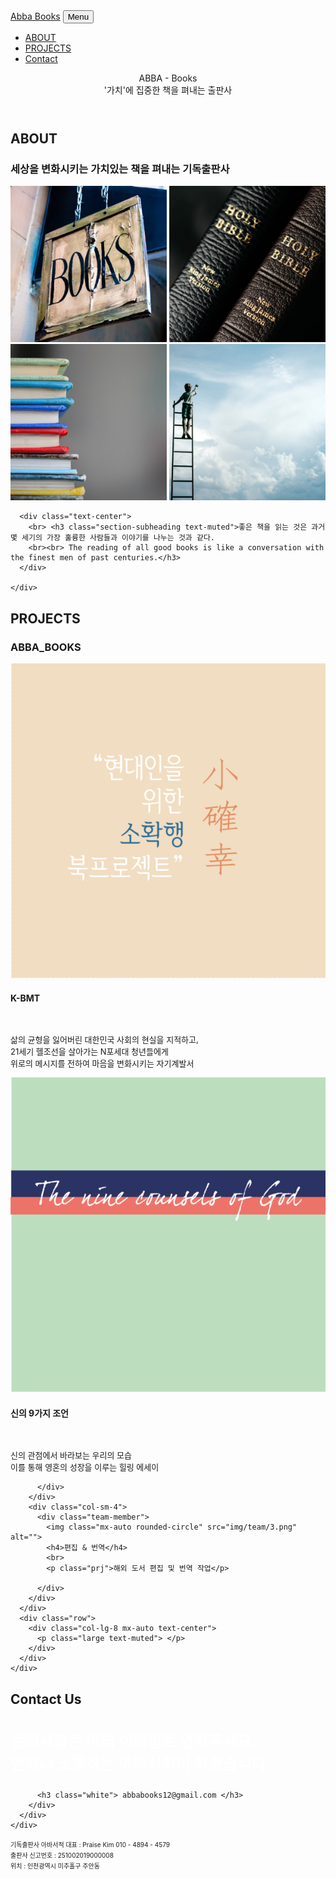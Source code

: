 <!DOCTYPE html>
<html lang="en">

<head>

  <meta charset="utf-8">
  <meta name="viewport" content="width=device-width, initial-scale=1, shrink-to-fit=no">
  <meta name="description" content="">
  <meta name="author" content="">

  <style type="text/css">
	.white{  font-size: 25px; color: white;	}
	.foot{  font-size: 10px; color: ;	}
	.prj{  font-size: 13px; color: ;	}
	.about-img { margin-left: auto; margin-right: auto; display: block; }
	</style>

  <title>도서출판 아바서적</title>

  <!-- Bootstrap core CSS -->
  <link href="vendor/bootstrap/css/bootstrap.min.css" rel="stylesheet">

  <!-- Custom fonts for this template -->
  <link href="vendor/fontawesome-free/css/all.min.css" rel="stylesheet" type="text/css">
  <link href="https://fonts.googleapis.com/css?family=Montserrat:400,700" rel="stylesheet" type="text/css">
  <link href='https://fonts.googleapis.com/css?family=Kaushan+Script' rel='stylesheet' type='text/css'>
  <link href='https://fonts.googleapis.com/css?family=Droid+Serif:400,700,400italic,700italic' rel='stylesheet' type='text/css'>
  <link href='https://fonts.googleapis.com/css?family=Roboto+Slab:400,100,300,700' rel='stylesheet' type='text/css'>

  <!-- Custom styles for this template -->
  <link href="css/agency.min.css" rel="stylesheet">

</head>

<body id="page-top">

  <!-- Navigation -->
  <nav class="navbar navbar-expand-lg navbar-dark fixed-top" id="mainNav">
    <div class="container">
      <a class="navbar-brand js-scroll-trigger" href="#page-top">Abba Books</a>
      <button class="navbar-toggler navbar-toggler-right" type="button" data-toggle="collapse" data-target="#navbarResponsive" aria-controls="navbarResponsive" aria-expanded="false" aria-label="Toggle navigation">
        Menu
        <i class="fas fa-bars"></i>
      </button>
      <div class="collapse navbar-collapse" id="navbarResponsive">
        <ul class="navbar-nav text-uppercase ml-auto">
         <!-- <li class="nav-item">
            <a class="nav-link js-scroll-trigger" href="#services">Services</a>
          </li> -->
          <li class="nav-item">
            <a class="nav-link js-scroll-trigger" href="#portfolio">ABOUT</a>
          </li>
          <li class="nav-item">
            <a class="nav-link js-scroll-trigger" href="#team">PROJECTS</a>
          </li>
          <li class="nav-item">
            <a class="nav-link js-scroll-trigger" href="#contact">Contact</a>
          </li>
        </ul>
      </div>
    </div>
  </nav>

  <!-- Header -->
  <header class="masthead">
    <div class="container">
      <div class="intro-text">
        <div class="intro-lead-in">ABBA - Books</div>
        <!-- <div> <h3 class="section-subheading text-muted">출판 / 편집 / 번역 / 제작 </h3> </div> -->
		<div class="intro-lead-in">'가치'에 집중한 책을 펴내는 출판사</div>
        <!-- <div class="intro-heading text-uppercase">It's Nice To Meet You</div> -->
        <!-- <a class="btn btn-primary btn-xl text-uppercase js-scroll-trigger" href="#services">Tell Me More</a> -->
      </div>
    </div>
  </header>


  <!-- Services -->
  <!-- <section class="page-section" id="services">
    <div class="container">
      <div class="row">
        <div class="col-lg-12 text-center">
          <h2 class="section-heading text-uppercase">Services</h2>
          <h3 class="section-subheading text-muted">Lorem ipsum dolor sit amet consectetur.</h3>
        </div>
      </div>
      <div class="row text-center">
        <div class="col-md-4">
          <span class="fa-stack fa-4x">
            <i class="fas fa-circle fa-stack-2x text-primary"></i>
            <i class="fas fa-shopping-cart fa-stack-1x fa-inverse"></i>
          </span>
          <h4 class="service-heading">E-Commerce</h4>
          <p class="text-muted">Lorem ipsum dolor sit amet, consectetur adipisicing elit. Minima maxime quam architecto quo inventore harum ex magni, dicta impedit.</p>
        </div>
        <div class="col-md-4">
          <span class="fa-stack fa-4x">
            <i class="fas fa-circle fa-stack-2x text-primary"></i>
            <i class="fas fa-laptop fa-stack-1x fa-inverse"></i>
          </span>
          <h4 class="service-heading">Responsive Design</h4>
          <p class="text-muted">Lorem ipsum dolor sit amet, consectetur adipisicing elit. Minima maxime quam architecto quo inventore harum ex magni, dicta impedit.</p>
        </div>
        <div class="col-md-4">
          <span class="fa-stack fa-4x">
            <i class="fas fa-circle fa-stack-2x text-primary"></i>
            <i class="fas fa-lock fa-stack-1x fa-inverse"></i>
          </span>
          <h4 class="service-heading">Web Security</h4>
          <p class="text-muted">Lorem ipsum dolor sit amet, consectetur adipisicing elit. Minima maxime quam architecto quo inventore harum ex magni, dicta impedit.</p>
        </div>
      </div>
    </div>
  </section> -->


  <!-- Portfolio Grid -->
  <section class="bg-light page-section" id="portfolio">
    <div class="container">
      <div class="row">
        <div class="col-lg-12 text-center">
          <h2 class="section-heading text-uppercase">ABOUT</h2>
          <h3 class="section-subheading text-muted">세상을 변화시키는 가치있는 책을 펴내는 기독출판사</h3>
        </div>
      </div>
	  <div class="row">
	  	<img class="img-fluid mx-auto" src="img/portfolio/q1.jpg" width="250px">
		<img class="img-fluid mx-auto" src="img/portfolio/q2.jpg" width="250px">
		<img class="img-fluid mx-auto" src="img/portfolio/q3.jpg" width="250px">
		<img class="img-fluid mx-auto" src="img/portfolio/q4.jpg" width="250px"> <br>
	  </div>

	  <div class="text-center">
		<br> <h3 class="section-subheading text-muted">좋은 책을 읽는 것은 과거 몇 세기의 가장 훌륭한 사람들과 이야기를 나누는 것과 같다. 
		<br><br> The reading of all good books is like a conversation with the finest men of past centuries.</h3>
	  </div>
      
    </div>
  </section>

  <!-- About --> <!--
  <section class="page-section" id="about">
    <div class="container">
      <div class="row">
        <div class="col-lg-12 text-center">
          <h2 class="section-heading text-uppercase">About</h2>
          <h3 class="section-subheading text-muted">Lorem ipsum dolor sit amet consectetur.</h3>
        </div>
      </div>
      <div class="row">
        <div class="col-lg-12">
          <ul class="timeline">
            <li>
              <div class="timeline-image">
                <img class="rounded-circle img-fluid" src="img/about/1.jpg" alt="">
              </div>
              <div class="timeline-panel">
                <div class="timeline-heading">
                  <h4>2009-2011</h4>
                  <h4 class="subheading">Our Humble Beginnings</h4>
                </div>
                <div class="timeline-body">
                  <p class="text-muted">Lorem ipsum dolor sit amet, consectetur adipisicing elit. Sunt ut voluptatum eius sapiente, totam reiciendis temporibus qui quibusdam, recusandae sit vero unde, sed, incidunt et ea quo dolore laudantium consectetur!</p>
                </div>
              </div>
            </li>
            <li class="timeline-inverted">
              <div class="timeline-image">
                <img class="rounded-circle img-fluid" src="img/about/2.jpg" alt="">
              </div>
              <div class="timeline-panel">
                <div class="timeline-heading">
                  <h4>March 2011</h4>
                  <h4 class="subheading">An Agency is Born</h4>
                </div>
                <div class="timeline-body">
                  <p class="text-muted">Lorem ipsum dolor sit amet, consectetur adipisicing elit. Sunt ut voluptatum eius sapiente, totam reiciendis temporibus qui quibusdam, recusandae sit vero unde, sed, incidunt et ea quo dolore laudantium consectetur!</p>
                </div>
              </div>
            </li>
            <li>
              <div class="timeline-image">
                <img class="rounded-circle img-fluid" src="img/about/3.jpg" alt="">
              </div>
              <div class="timeline-panel">
                <div class="timeline-heading">
                  <h4>December 2012</h4>
                  <h4 class="subheading">Transition to Full Service</h4>
                </div>
                <div class="timeline-body">
                  <p class="text-muted">Lorem ipsum dolor sit amet, consectetur adipisicing elit. Sunt ut voluptatum eius sapiente, totam reiciendis temporibus qui quibusdam, recusandae sit vero unde, sed, incidunt et ea quo dolore laudantium consectetur!</p>
                </div>
              </div>
            </li>
            <li class="timeline-inverted">
              <div class="timeline-image">
                <img class="rounded-circle img-fluid" src="img/about/4.jpg" alt="">
              </div>
              <div class="timeline-panel">
                <div class="timeline-heading">
                  <h4>July 2014</h4>
                  <h4 class="subheading">Phase Two Expansion</h4>
                </div>
                <div class="timeline-body">
                  <p class="text-muted">Lorem ipsum dolor sit amet, consectetur adipisicing elit. Sunt ut voluptatum eius sapiente, totam reiciendis temporibus qui quibusdam, recusandae sit vero unde, sed, incidunt et ea quo dolore laudantium consectetur!</p>
                </div>
              </div>
            </li>
            <li class="timeline-inverted">
              <div class="timeline-image">
                <h4>Be Part
                  <br>Of Our
                  <br>Story!</h4>
              </div>
            </li>
          </ul>
        </div>
      </div>
    </div>
  </section> -->

  <!-- Team -->
  <section class="bg-light page-section" id="team">
    <div class="container">
      <div class="row">
        <div class="col-lg-12 text-center">
          <h2 class="section-heading text-uppercase">PROJECTS</h2>
          <h3 class="section-subheading text-muted">ABBA_BOOKS</h3>
        </div>
      </div>
      <div class="row">
        <div class="col-sm-4">
          <div class="team-member">
            <img class="mx-auto rounded-circle" src="img/team/1.png" alt="">
            <h4>K-BMT</h4> 
			<br>
            <p class="prj">삶의 균형을 잃어버린 대한민국 사회의 현실을 지적하고, <br>
						   21세기 헬조선을 살아가는 N포세대 청년들에게 <br>
						   위로의 메시지를 전하여 마음을 변화시키는 자기계발서
			</p> 
          </div>
        </div>
        <div class="col-sm-4">
          <div class="team-member">
            <img class="mx-auto rounded-circle" src="img/team/2.png" alt="">
            <h4>신의 9가지 조언</h4>
            <br>
            <p class="prj">신의 관점에서 바라보는 우리의 모습 <br>
						   이를 통해 영혼의 성장을 이루는 힐링 에세이
			</p>

          </div>
        </div>
        <div class="col-sm-4">
          <div class="team-member">
            <img class="mx-auto rounded-circle" src="img/team/3.png" alt="">
            <h4>편집 & 번역</h4>
			<br>
            <p class="prj">해외 도서 편집 및 번역 작업</p>

          </div>
        </div>
      </div>
      <div class="row">
        <div class="col-lg-8 mx-auto text-center">
          <p class="large text-muted"> </p>
        </div>
      </div>
    </div>
  </section>


  <!-- Contact -->
  <section class="page-section" id="contact">
    <div class="container">
      <div class="row">
        <div class="col-lg-12 text-center">
          <h2 class="section-heading text-uppercase">Contact Us</h2>
          <h3 class=" white">문의사항은 아래 이메일로 연락주세요. <br> 
													언제나 소통하는 아바서적이 되겠습니다.</h3>
													
		  <h3 class="white"> abbabooks12@gmail.com </h3>
        </div>
      </div>
    </div>
  </section>

  <!-- Footer -->
  <footer class="footer">
    <div class="container">
      <div class="" align="left">
        <div class="col-md-4">
          <span class="foot">기독출판사 아바서적 대표 : Praise Kim 010 - 4894 - 4579
							 <br> 출판사 신고번호 : 251002019000008
							 <br> 위치 : 인천광역시 미추홀구 주안동
		  </span>
        </div>
        
 <!--       <div class="col-md-4">
          <ul class="list-inline quicklinks">
            <li class="list-inline-item">
              <a href="#">Privacy Policy</a>
            </li>
            <li class="list-inline-item">
              <a href="#">Terms of Use</a>
            </li>
          </ul>
        </div>
      </div>
    </div> -->
  </footer>


  <!-- Bootstrap core JavaScript -->
  <script src="vendor/jquery/jquery.min.js"></script>
  <script src="vendor/bootstrap/js/bootstrap.bundle.min.js"></script>

  <!-- Plugin JavaScript -->
  <script src="vendor/jquery-easing/jquery.easing.min.js"></script>

  <!-- Contact form JavaScript -->
  <script src="js/jqBootstrapValidation.js"></script>
  <script src="js/contact_me.js"></script>

  <!-- Custom scripts for this template -->
  <script src="js/agency.min.js"></script>

</body>

</html>
